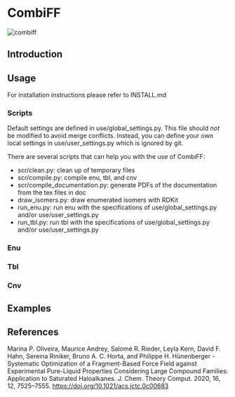 # CombiFF

![combiff](https://user-images.githubusercontent.com/13115540/139452181-34123bf6-68ad-45d0-a0f7-662f15ad29fb.png)

## Introduction

## Usage

For installation instructions please refer to INSTALL.md

### Scripts

Default settings are defined in use/global_settings.py. This file should *not* be modified to avoid merge conflicts. Instead, you can define your own local settings in use/user_settings.py which is ignored by git.

There are several scripts that can help you with the use of CombiFF:

 * scr/clean.py: clean up of temporary files
 * scr/compile.py: compile enu, tbl, and cnv
 * scr/compile_documentation.py: generate PDFs of the documentation from the tex files in doc
 * draw_isomers.py: draw enumerated isomers with RDKit
 * run_enu.py: run enu with the specifications of use/global_settings.py and/or use/user_settings.py
 * run_tbl.py: run tbl with the specifications of use/global_settings.py and/or use/user_settings.py

### Enu

### Tbl

### Cnv

## Examples

## References

Marina P. Oliveira, Maurice Andrey, Salomé R. Rieder, Leyla Kern, David F. Hahn, Sereina Riniker, Bruno A. C. Horta, and Philippe H. Hünenberger - Systematic Optimization of a Fragment-Based Force Field against Experimental Pure-Liquid Properties Considering Large Compound Families: Application to Saturated Haloalkanes. J. Chem. Theory Comput. 2020, 16, 12, 7525–7555. https://doi.org/10.1021/acs.jctc.0c00683
